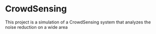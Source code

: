 # CrowdSensing
This project is a simulation of a CrowdSensing system that analyzes the noise reduction on a wide area
